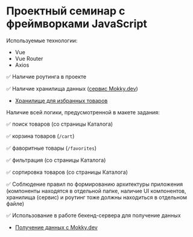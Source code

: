 # Проектный семинар с фреймворками JavaScript

Используемые технологии:

- Vue
- Vue Router
- Axios

✅ Наличие роутинга в проекте

✅ Наличие хранилища данных ([сервис Mokky.dev](https://mokky.dev/))

- [Хранилище для избранных товаров](https://a2ca8732969b72d4.mokky.dev/favorites)

Наличие всей логики, предусмотренной в макете задания:

✅ поиск товаров (со страницы Каталога)

✅ корзина товаров (`/cart`)

✅ фаворитные товары (`/favorites`)

✅ фильтрация (со страницы Каталога)

✅ сортировка товаров (со страницы Каталога)


✅ Соблюдение правил по формированию архитектуры приложения (компоненты находятся в отдельной папке, наличие UI компонентов, хранилища (сервис) и роутинг тоже должны находиться в отдельном файле)

✅ Использование в работе бекенд-сервера для получение данных

- [Получение данных с Mokky.dev](https://a2ca8732969b72d4.mokky.dev/products)
